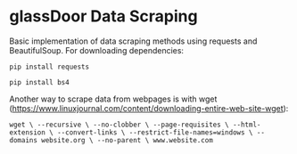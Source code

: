 # glassDoor Data Scraping

Basic implementation of data scraping methods using requests and BeautifulSoup.
For downloading dependencies:

`pip install requests`

`pip install bs4`

Another way to scrape data from webpages is with wget (https://www.linuxjournal.com/content/downloading-entire-web-site-wget):

`wget \
     --recursive \
     --no-clobber \
     --page-requisites \
     --html-extension \
     --convert-links \
     --restrict-file-names=windows \
     --domains website.org \
     --no-parent \
         www.website.com`
         
